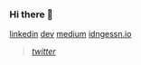 ### Hi there 👋

<!--
**idongessien/idongessien** is a ✨ _special_ ✨ repository because its `README.md` (this file) appears on your GitHub profile.

Here are some ideas to get you started:

- 🔭 I’m currently working on ...
- 🌱 I’m currently learning ...
- 👯 I’m looking to collaborate on ...
- 🤔 I’m looking for help with ...
- 💬 Ask me about ...
- 📫 How to reach me: ...
- 😄 Pronouns: ...
- ⚡ Fun fact: ...
-->


  [linkedin](https://linkedin.com/in/idongessien)
[dev](https://dev.to/idngessnio)
[medium](https://medium.com/@idngessnio)
[idngessn.io](https://idngessn.io)

> *[twitter](https://twitter.com/idngessnio)*
